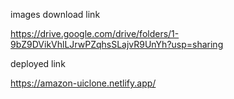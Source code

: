 images download link

https://drive.google.com/drive/folders/1-9bZ9DVikVhlLJrwPZqhsSLajvR9UnYh?usp=sharing

deployed link

https://amazon-uiclone.netlify.app/